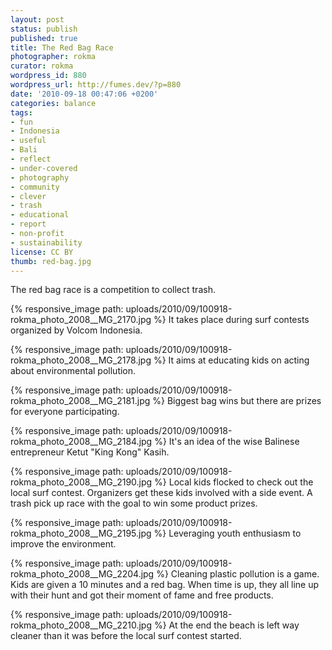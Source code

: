 ```yaml
---
layout: post
status: publish
published: true
title: The Red Bag Race
photographer: rokma
curator: rokma
wordpress_id: 880
wordpress_url: http://fumes.dev/?p=880
date: '2010-09-18 00:47:06 +0200'
categories: balance
tags:
- fun
- Indonesia
- useful
- Bali
- reflect
- under-covered
- photography
- community
- clever
- trash
- educational
- report
- non-profit
- sustainability
license: CC BY
thumb: red-bag.jpg
---
```

The red bag race is a competition to collect trash. 

{% responsive_image path: uploads/2010/09/100918-rokma_photo_2008__MG_2170.jpg %}
It takes place during surf contests organized by Volcom Indonesia.  

{% responsive_image path: uploads/2010/09/100918-rokma_photo_2008__MG_2178.jpg %} 
It aims at educating kids on acting about environmental pollution.  

{% responsive_image path: uploads/2010/09/100918-rokma_photo_2008__MG_2181.jpg %} 
Biggest bag wins but there are prizes for everyone participating.  

{% responsive_image path: uploads/2010/09/100918-rokma_photo_2008__MG_2184.jpg %} 
It's an idea of the wise Balinese entrepreneur Ketut "King Kong" Kasih. 

{% responsive_image path: uploads/2010/09/100918-rokma_photo_2008__MG_2190.jpg %} 
Local kids flocked to check out the local surf contest. Organizers get these kids involved with a side event. A trash pick up race with the goal to win some product prizes.

{% responsive_image path: uploads/2010/09/100918-rokma_photo_2008__MG_2195.jpg %}
Leveraging youth enthusiasm to improve the environment. 

{% responsive_image path: uploads/2010/09/100918-rokma_photo_2008__MG_2204.jpg %}
Cleaning plastic pollution is a game. Kids are given a 10 minutes and a red bag. When time is up, they all line up with their hunt and got their moment of fame and free products.

{% responsive_image path: uploads/2010/09/100918-rokma_photo_2008__MG_2210.jpg %}
At the end the beach is left way cleaner than it was before the local surf contest started.

